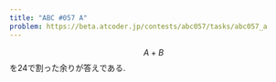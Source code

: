 ```yaml
---
title: "ABC #057 A"
problem: https://beta.atcoder.jp/contests/abc057/tasks/abc057_a
---
```

$$ A+B $$ を24で割った余りが答えである.
